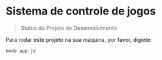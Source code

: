 <h1>Sistema de controle de jogos</h1>

> Status do Projeto de Desenvolvimento

Para rodar este projeto na sua máquina, por favor, digiete:

```
node app.js
```
